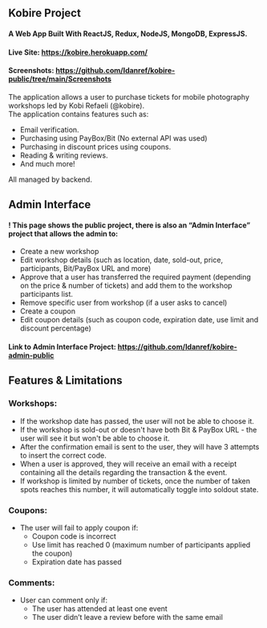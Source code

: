 ## Kobire Project

#### A Web App Built With ReactJS, Redux, NodeJS, MongoDB, ExpressJS.

#### Live Site: https://kobire.herokuapp.com/
#### Screenshots: https://github.com/Idanref/kobire-public/tree/main/Screenshots

The application allows a user to purchase tickets for mobile photography workshops led by Kobi Refaeli (@kobire).
<br>
The application contains features such as:
* Email verification.
* Purchasing using PayBox/Bit (No external API was used)
* Purchasing in discount prices using coupons.
* Reading & writing reviews.
* And much more!

All managed by backend.

## Admin Interface

#### ! This page shows the public project, there is also an **“Admin Interface”** project that allows the admin to:
* Create a new workshop
* Edit workshop details (such as location, date, sold-out, price, participants, Bit/PayBox URL and more)
* Approve that a user has transferred the required payment (depending on the price & number of tickets) and add them to the workshop participants list.
* Remove specific user from workshop (if a user asks to cancel)
* Create a coupon
* Edit coupon details (such as coupon code, expiration date, use limit and discount percentage)

#### Link to Admin Interface Project: https://github.com/Idanref/kobire-admin-public

## Features & Limitations

### Workshops:
* If the workshop date has passed, the user will not be able to choose it.
* If the workshop is sold-out or doesn't have both Bit & PayBox URL - the user will see it but won't be able to choose it.
* After the confirmation email is sent to the user, they will have 3 attempts to insert the correct code.
* When a user is approved, they will receive an email with a receipt containing all the details regarding the transaction & the event.
* If workshop is limited by number of tickets, once the number of taken spots reaches this number, it will automatically toggle into soldout state.

### Coupons:
* The user will fail to apply coupon if:
  * Coupon code is incorrect
  * Use limit has reached 0 (maximum number of participants applied the coupon)
  * Expiration date has passed

### Comments:
* User can comment only if:
  * The user has attended at least one event
  * The user didn’t leave a review before with the same email
